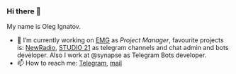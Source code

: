 ### Hi there 👋
My name is Oleg Ignatov.

- 🔭 I’m currently working on [EMG](https://emg.fm) as *Project Manager*, favourite projects is: [NewRadio](https://newradio.ru), [STUDIO 21](https://studio21.ru) as telegram channels and chat admin and bots developer.
    Also I work at @synapse as Telegram Bots developer.
- 📫 How to reach me: [Telegram](https://t.me/plaxeen), [mail](mailto:plaxoleg@gmail.com)

<!--
**plaxeen/plaxeen** is a ✨ _special_ ✨ repository because its `README.md` (this file) appears on your GitHub profile.

Here are some ideas to get you started:

- 🔭 I’m currently working on ...
- 🌱 I’m currently learning ...
- 👯 I’m looking to collaborate on ...
- 🤔 I’m looking for help with ...
- 💬 Ask me about ...
- 📫 How to reach me: ...
- 😄 Pronouns: ...
- ⚡ Fun fact: ...
-->
